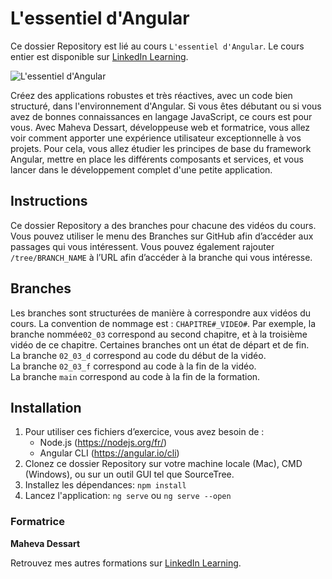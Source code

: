 # L'essentiel d'Angular

Ce dossier Repository est lié au cours `L'essentiel d'Angular`. Le cours entier est disponible sur [LinkedIn Learning][lil-course-url].

![L'essentiel d'Angular][lil-thumbnail-url]

Créez des applications robustes et très réactives, avec un code bien structuré, dans l'environnement d'Angular. Si vous êtes débutant ou si vous avez de bonnes connaissances en langage JavaScript, ce cours est pour vous. Avec Maheva Dessart, développeuse web et formatrice, vous allez voir comment apporter une expérience utilisateur exceptionnelle à vos projets. Pour cela, vous allez étudier les principes de base du framework Angular, mettre en place les différents composants et services, et vous lancer dans le développement complet d'une petite application.

## Instructions

Ce dossier Repository a des branches pour chacune des vidéos du cours. Vous pouvez utiliser le menu des Branches sur GitHub afin d’accéder aux passages qui vous intéressent. Vous pouvez également rajouter `/tree/BRANCH_NAME` à l’URL afin d’accéder à la branche qui vous intéresse. 

## Branches

Les branches sont structurées de manière à correspondre aux vidéos du cours. La convention de nommage est : `CHAPITRE#_VIDEO#`. Par exemple, la branche nommée`02_03` correspond au second chapitre, et à la troisième vidéo de ce chapitre. Certaines branches ont un état de départ et de fin.  
La branche `02_03_d` correspond au code du début de la vidéo.  
La branche `02_03_f` correspond au code à la fin de la vidéo.  
La branche `main` correspond au code à la fin de la formation. 

## Installation

1. Pour utiliser ces fichiers d’exercice, vous avez besoin de : 
   - Node.js (https://nodejs.org/fr/)
   - Angular CLI (https://angular.io/cli)
2. Clonez ce dossier Repository sur votre machine locale (Mac), CMD (Windows), ou sur un outil GUI tel que SourceTree. 
3. Installez les dépendances: 
   ``npm install``
4. Lancez l'application: 
``ng serve`` ou ``ng serve --open``


### Formatrice

**Maheva Dessart** 

 Retrouvez mes autres formations sur [LinkedIn Learning](https://www.linkedin.com/learning/instructors/maheva-dessart).

[0]: # (Replace these placeholder URLs with actual course URLs)
[lil-course-url]: https://www.linkedin.com/learning/l-essentiel-d-angular-18763232
[lil-thumbnail-url]: https://media.licdn.com/dms/image/C560DAQH0aefFyYarsA/learning-public-crop_675_1200/0/1674471196936?e=2147483647&v=beta&t=lc5IWPKUVlQPDvbMQbRbD2ns4QAgaIS0G9Ws-iQyKYs
[lil-URL-trainer]: hhttps://www.linkedin.com/learning/instructors/maheva-dessart

[1]: # (End of FR-Instruction ###############################################################################################)
